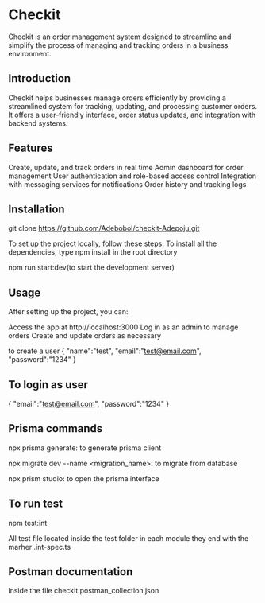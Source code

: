 # Checkit

Checkit is an order management system designed to streamline and simplify the process of managing and tracking orders in a business environment.

## Introduction

Checkit helps businesses manage orders efficiently by providing a streamlined system for tracking, updating, and processing customer orders. It offers a user-friendly interface, order status updates, and integration with backend systems.

## Features

Create, update, and track orders in real time
Admin dashboard for order management
User authentication and role-based access control
Integration with messaging services for notifications
Order history and tracking logs

## Installation

git clone https://github.com/Adebobol/checkit-Adepoju.git

To set up the project locally, follow these steps:
To install all the dependencies, type npm install in the root directory

npm run start:dev(to start the development server)

## Usage

After setting up the project, you can:

Access the app at http://localhost:3000
Log in as an admin to manage orders
Create and update orders as necessary

to create a user
{
"name":"test",
"email":"test@email.com",
"password":"1234"
}

## To login as user

{
"email":"test@email.com",
"password":"1234"
}

## Prisma commands

npx prisma generate: to generate prisma client

npx migrate dev --name <migration_name>: to migrate from database

npx prism studio: to open the prisma interface

## To run test

npm test:int

All test file located inside the test folder in each module they end with the marher .int-spec.ts

## Postman documentation

inside the file checkit.postman_collection.json

